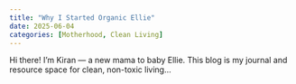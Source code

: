```yaml
---
title: "Why I Started Organic Ellie"
date: 2025-06-04
categories: [Motherhood, Clean Living]
---
```


Hi there! I’m Kiran — a new mama to baby Ellie. This blog is my journal and resource space for clean, non-toxic living…
